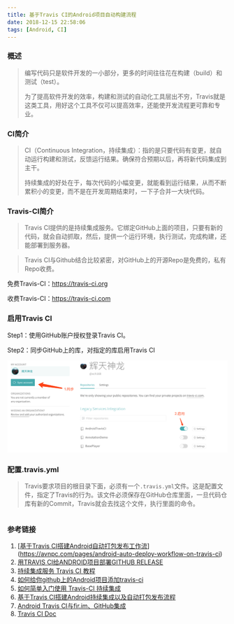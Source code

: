 ```yaml
---
title: 基于Travis CI的Android项目自动构建流程
date: 2018-12-15 22:58:06
tags: [Android, CI]
---
```


### 概述

>编写代码只是软件开发的一小部分，更多的时间往往花在构建（build）和测试（test）。
>
>为了提高软件开发的效率，构建和测试的自动化工具层出不穷，Travis就是这类工具，用好这个工具不仅可以提高效率，还能使开发流程更可靠和专业。

<!--more-->

### CI简介

> CI（Continuous Integration，持续集成）：指的是只要代码有变更，就自动运行构建和测试，反馈运行结果。确保符合预期以后，再将新代码集成到主干。
>
> 持续集成的好处在于，每次代码的小幅变更，就能看到运行结果，从而不断累积小的变更，而不是在开发周期结束时，一下子合并一大块代码。

### Travis-CI简介

> Travis CI提供的是持续集成服务。它绑定GitHub上面的项目，只要有新的代码，就会自动抓取，然后，提供一个运行环境，执行测试，完成构建，还能部署到服务器。

> Travis CI与Github结合比较紧密，对GitHub上的开源Repo是免费的，私有Repo收费。

免费Travis-CI：https://travis-ci.org

收费Travis-CI：https://travis-ci.com

### 启用Travis CI

Step1：使用GitHub账户授权登录Travis CI。

Step2：同步GitHub上的库，对指定的库启用Travis CI

![enable-travis-ci](android-travis-ci/enable_travis_ci.png)

### 配置.travis.yml

>Travis要求项目的根目录下面，必须有一个`.travis.yml`文件。这是配置文件，指定了Travis的行为。该文件必须保存在GitHub仓库里面，一旦代码仓库有新的Commit，Travis就会去找这个文件，执行里面的命令。

```yaml

```



### 参考链接

1. [[基于Travis CI搭建Android自动打包发布工作流](https://avnpc.com/p/197)](https://avnpc.com/pages/android-auto-deploy-workflow-on-travis-ci)
2. [用TRAVIS CI给ANDROID项目部署GITHUB RELEASE](http://kescoode.com/travis-ci-android-github-release/)
3. [持续集成服务 Travis CI 教程](http://www.ruanyifeng.com/blog/2017/12/travis_ci_tutorial.html)
4. [如何给你github上的Android项目添加travis-ci](https://www.jianshu.com/p/2935b96d3059)
5. [如何简单入门使用 Travis-CI 持续集成](https://juejin.im/entry/57070b048ac247004c0e3d8f)
6. [基于Travis CI搭建Android持续集成以及自动打包发布流程](https://www.jianshu.com/p/6dba7d6f79ff)
7. [Android Travis CI与fir.im、GitHub集成](https://www.jianshu.com/p/745bea00dba7)
8. [Travis CI Doc](https://docs.travis-ci.com/user/languages/android/)